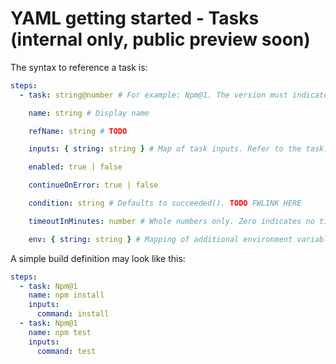 # YAML getting started - Tasks (internal only, public preview soon)

The syntax to reference a task is:

```yaml
steps:
  - task: string@number # For example: Npm@1. The version must indicate the major-version component only.

    name: string # Display name

    refName: string # TODO

    inputs: { string: string } # Map of task inputs. Refer to the task.json. TODO export to YAML.

    enabled: true | false

    continueOnError: true | false

    condition: string # Defaults to succeeded(). TODO FWLINK HERE

    timeoutInMinutes: number # Whole numbers only. Zero indicates no timeout.

    env: { string: string } # Mapping of additional environment variables to set for the scope of the task.
```

A simple build definition may look like this:

```yaml
steps:
  - task: Npm@1
    name: npm install
    inputs:
      command: install
  - task: Npm@1
    name: npm test
    inputs:
      command: test
```
